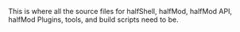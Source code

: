 This is where all the source files for halfShell, halfMod, halfMod API, halfMod Plugins, tools, and build scripts need to be.
